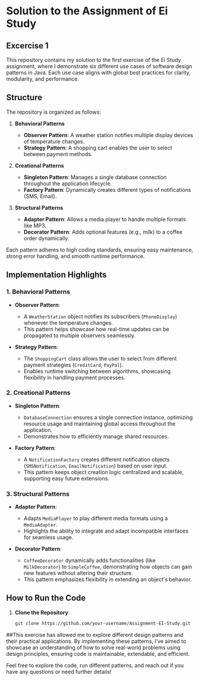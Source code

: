 # **Solution to the Assignment of Ei Study**

## **Excercise 1**
This repository contains my solution to the first exercise of the Ei Study assignment, where I demonstrate six different use cases of software design patterns in Java. Each use case aligns with global best practices for clarity, modularity, and performance.

## **Structure**
The repository is organized as follows:
1. **Behavioral Patterns**  
   - **Observer Pattern**: A weather station notifies multiple display devices of temperature changes.
   - **Strategy Pattern**: A shopping cart enables the user to select between payment methods.

2. **Creational Patterns**  
   - **Singleton Pattern**: Manages a single database connection throughout the application lifecycle.
   - **Factory Pattern**: Dynamically creates different types of notifications (SMS, Email).

3. **Structural Patterns**  
   - **Adapter Pattern**: Allows a media player to handle multiple formats like MP3.
   - **Decorator Pattern**: Adds optional features (e.g., milk) to a coffee order dynamically.

Each pattern adheres to high coding standards, ensuring easy maintenance, strong error handling, and smooth runtime performance.

## **Implementation Highlights**

### **1. Behavioral Patterns**
- **Observer Pattern**: 
  - A `WeatherStation` object notifies its subscribers (`PhoneDisplay`) whenever the temperature changes.
  - This pattern helps showcase how real-time updates can be propagated to multiple observers seamlessly.

- **Strategy Pattern**: 
  - The `ShoppingCart` class allows the user to select from different payment strategies (`CreditCard`, `PayPal`).
  - Enables runtime switching between algorithms, showcasing flexibility in handling payment processes.

### **2. Creational Patterns**
- **Singleton Pattern**:
  - `DatabaseConnection` ensures a single connection instance, optimizing resource usage and maintaining global access throughout the application.
  - Demonstrates how to efficiently manage shared resources.

- **Factory Pattern**:
  - A `NotificationFactory` creates different notification objects (`SMSNotification`, `EmailNotification`) based on user input.
  - This pattern keeps object creation logic centralized and scalable, supporting easy future extensions.

### **3. Structural Patterns**
- **Adapter Pattern**:
  - Adapts `MediaPlayer` to play different media formats using a `MediaAdapter`.
  - Highlights the ability to integrate and adapt incompatible interfaces for seamless usage.

- **Decorator Pattern**:
  - `CoffeeDecorator` dynamically adds functionalities (like `MilkDecorator`) to `SimpleCoffee`, demonstrating how objects can gain new features without altering their structure.
  - This pattern emphasizes flexibility in extending an object's behavior.

## **How to Run the Code**
1. **Clone the Repository**:
   ```bash
   git clone https://github.com/your-username/Assignment-EI-Study.git

##This exercise has allowed me to explore different design patterns and their practical applications. By implementing these patterns, I’ve aimed to showcase an understanding of how to solve real-world problems using design principles, ensuring code is maintainable, extendable, and efficient.

Feel free to explore the code, run different patterns, and reach out if you have any questions or need further details!

